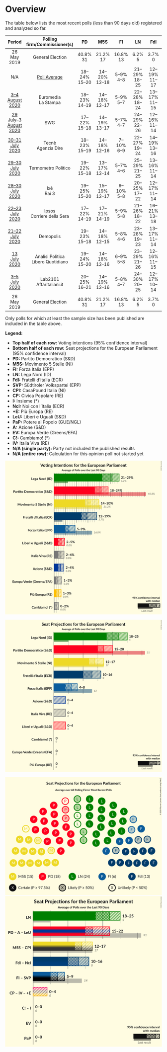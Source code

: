 # Overview

The table below lists the most recent polls (less than 90 days old) registered and analyzed so far.

| Period     | Polling firm/Commissioner(s) | PD | M5S | FI | LN | FdI | SVP | CPI | CP | I | NcI | +E | LeU | PaP | A | EV | C! | IV |
|:----------:|:----------------------------:|:--:|:--:|:--:|:--:|:--:|:--:|:--:|:--:|:--:|:--:|:--:|:--:|:--:|:--:|:--:|:--:|:--:|
| 26 May 2019 | General Election | 40.8% <br> 31 | 21.2% <br> 17 | 16.8% <br> 13 | 6.2% <br> 5 | 3.7% <br> 0 | 0.5% <br> 1 | 0.0% <br> 0 | 0.0% <br> 0 | 0.0% <br> 0 | 0.0% <br> 0 | 0.0% <br> 0 | 0.0% <br> 0 | 0.0% <br> 0 | 0.0% <br> 0 | 0.0% <br> 0 | 0.0% <br> 0 | 0.0% <br> 0 |
| N/A | [Poll Average](average.html) | 18–24% <br> 15–20 | 14–20% <br> 12–18 | 5–9% <br> 4–8 | 21–29% <br> 18–25 | 12–19% <br> 11–17 | N/A <br> N/A | N/A <br> N/A | N/A <br> N/A | N/A <br> N/A | N/A <br> N/A | 1–3% <br> 0 | 2–5% <br> 0–4 | N/A <br> N/A | 2–4% <br> 0–4 | 1–3% <br> 0 | 0–2% <br> 0 | 2–4% <br> 0–4 |
| [3–4 August 2020](2020-08-04-Euromedia.html) | Euromedia <br> La Stampa | 18–23% <br> 14–19 | 14–18% <br> 12–17 | 5–9% <br> 5–7 | 22–28% <br> 18–24 | 13–17% <br> 11–15 | N/A <br> N/A | N/A <br> N/A | N/A <br> N/A | N/A <br> N/A | N/A <br> N/A | 1–3% <br> 0 | 1–3% <br> 0 | N/A <br> N/A | 3–5% <br> 0–4 | 1–2% <br> 0 | 0–2% <br> 0 | 2–4% <br> 0–3 |
| [29 July–3 August 2020](2020-08-03-SWG.html) | SWG | 17–22% <br> 15–18 | 14–19% <br> 13–17 | 5–7% <br> 4–7 | 24–29% <br> 22–26 | 12–16% <br> 11–14 | N/A <br> N/A | N/A <br> N/A | N/A <br> N/A | N/A <br> N/A | N/A <br> N/A | 1–3% <br> 0 | 3–5% <br> 0–4 | N/A <br> N/A | 2–5% <br> 0–3 | 1–3% <br> 0 | 1–2% <br> 0 | 2–4% <br> 0–3 |
| [30–31 July 2020](2020-07-31-Tecnè.html) | Tecnè <br> Agenzia Dire | 18–23% <br> 15–19 | 14–18% <br> 12–16 | 7–10% <br> 6–9 | 22–27% <br> 19–24 | 14–19% <br> 13–16 | N/A <br> N/A | N/A <br> N/A | N/A <br> N/A | N/A <br> N/A | N/A <br> N/A | 1–3% <br> 0 | 2–4% <br> 0–4 | N/A <br> N/A | 2–4% <br> 0 | 1–3% <br> 0 | N/A <br> N/A | 2–4% <br> 0 |
| [29–30 July 2020](2020-07-30-TermometroPolitico.html) | Termometro Politico | 19–22% <br> 15–18 | 13–17% <br> 12–14 | 5–7% <br> 4–6 | 25–29% <br> 21–25 | 13–16% <br> 11–14 | N/A <br> N/A | N/A <br> N/A | N/A <br> N/A | N/A <br> N/A | N/A <br> N/A | 1–2% <br> 0 | 2–4% <br> 0 | N/A <br> N/A | 3–4% <br> 0–3 | 1–2% <br> 0 | N/A <br> N/A | 2–4% <br> 0 |
| [28–30 July 2020](2020-07-30-Ixè.html) | Ixè <br> Rai 3 | 19–25% <br> 15–20 | 15–19% <br> 12–17 | 6–10% <br> 5–8 | 20–25% <br> 17–22 | 12–17% <br> 11–14 | N/A <br> N/A | N/A <br> N/A | N/A <br> N/A | N/A <br> N/A | N/A <br> N/A | 2–4% <br> 0 | 3–5% <br> 0–4 | N/A <br> N/A | 1–3% <br> 0 | 1–2% <br> 0 | N/A <br> N/A | 1–3% <br> 0 |
| [22–23 July 2020](2020-07-23-Ipsos.html) | Ipsos <br> Corriere della Sera | 17–22% <br> 14–19 | 17–21% <br> 14–19 | 5–9% <br> 5–8 | 21–26% <br> 18–22 | 16–21% <br> 13–18 | N/A <br> N/A | N/A <br> N/A | N/A <br> N/A | N/A <br> N/A | N/A <br> N/A | 1–2% <br> 0 | 2–4% <br> 0–3 | N/A <br> N/A | 2–4% <br> 0 | 2–4% <br> 0–3 | N/A <br> N/A | 2–4% <br> 0 |
| [21–22 July 2020](2020-07-22-Demopolis.html) | Demopolis | 19–23% <br> 15–18 | 14–18% <br> 12–15 | 5–8% <br> 4–6 | 23–28% <br> 19–23 | 13–17% <br> 11–14 | N/A <br> N/A | N/A <br> N/A | N/A <br> N/A | N/A <br> N/A | N/A <br> N/A | N/A <br> N/A | 3–4% <br> 0–4 | N/A <br> N/A | 2–3% <br> 0 | N/A <br> N/A | N/A <br> N/A | 2–4% <br> 0–3 |
| [13 July 2020](2020-07-13-AnalisiPolitica.html) | Analisi Politica <br> Libero Quotidiano | 19–24% <br> 15–20 | 14–18% <br> 12–16 | 6–9% <br> 5–8 | 23–29% <br> 21–26 | 12–16% <br> 11–15 | N/A <br> N/A | N/A <br> N/A | N/A <br> N/A | N/A <br> N/A | N/A <br> N/A | 1–3% <br> 0 | 2–4% <br> 0–4 | N/A <br> N/A | 2–4% <br> 0–4 | 1–2% <br> 0 | 1–2% <br> 0 | 2–4% <br> 0 |
| [3–5 July 2020](2020-07-05-Lab2101.html) | Lab2101 <br> Affaritaliani.it | 20–25% <br> 16–21 | 14–19% <br> 12–16 | 5–8% <br> 4–7 | 24–30% <br> 20–25 | 12–17% <br> 10–14 | N/A <br> N/A | N/A <br> N/A | N/A <br> N/A | N/A <br> N/A | N/A <br> N/A | 1–2% <br> 0 | 2–5% <br> 0–4 | N/A <br> N/A | 2–4% <br> 0–3 | 1–3% <br> 0 | N/A <br> N/A | 2–5% <br> 0–4 |
| 26 May 2019 | General Election | 40.8% <br> 31 | 21.2% <br> 17 | 16.8% <br> 13 | 6.2% <br> 5 | 3.7% <br> 0 | 0.5% <br> 1 | 0.0% <br> 0 | 0.0% <br> 0 | 0.0% <br> 0 | 0.0% <br> 0 | 0.0% <br> 0 | 0.0% <br> 0 | 0.0% <br> 0 | 0.0% <br> 0 | 0.0% <br> 0 | 0.0% <br> 0 | 0.0% <br> 0 |

Only polls for which at least the sample size has been published are included in the table above.

**Legend:**
+ **Top half of each row:** Voting intentions (95% confidence interval)
+ **Bottom half of each row:** Seat projections for the European Parliament (95% confidence interval)
+ **PD:** Partito Democratico (S&D)
+ **M5S:** Movimento 5 Stelle (NI)
+ **FI:** Forza Italia (EPP)
+ **LN:** Lega Nord (ID)
+ **FdI:** Fratelli d’Italia (ECR)
+ **SVP:** Südtiroler Volkspartei (EPP)
+ **CPI:** CasaPound Italia (NI)
+ **CP:** Civica Popolare (RE)
+ **I:** Insieme (*)
+ **NcI:** Noi con l’Italia (ECR)
+ **+E:** Più Europa (RE)
+ **LeU:** Liberi e Uguali (S&D)
+ **PaP:** Potere al Popolo (GUE/NGL)
+ **A:** Azione (S&D)
+ **EV:** Europa Verde (Greens/EFA)
+ **C!:** Cambiamo! (*)
+ **IV:** Italia Viva (RE)
+ **N/A (single party):** Party not included the published results
+ **N/A (entire row):** Calculation for this opinion poll not started yet


![Graph with voting intentions not yet produced](average.png "Voting Intentions")

![Graph with seats not yet produced](average-seats.png "Seats")

![Graph with seating plan not yet produced](average-seating-plan.png "Seating Plan")
![Graph with coalitions seats not yet produced](average-coalitions-seats.png "Coalitions Seats")
